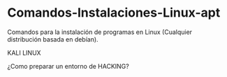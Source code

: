 # Comandos-Instalaciones-Linux-apt
Comandos para la instalación  de programas en Linux (Cualquier distribución basada en debían).

KALI LINUX

¿Como preparar un entorno de HACKING?


